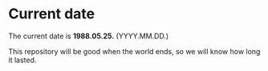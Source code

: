 # Current date

The current date is **1988.05.25.** (YYYY.MM.DD.)

This repository will be good when the world ends, so we will know how long it lasted.